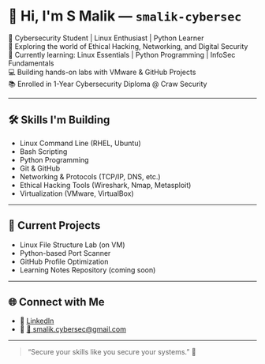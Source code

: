 # 👋 Hi, I'm S Malik — `smalik-cybersec`

🎯 Cybersecurity Student | Linux Enthusiast | Python Learner  
🔐 Exploring the world of Ethical Hacking, Networking, and Digital Security  
🌱 Currently learning: Linux Essentials | Python Programming | InfoSec Fundamentals  
💻 Building hands-on labs with VMware & GitHub Projects  
📚 Enrolled in 1-Year Cybersecurity Diploma @ Craw Security

---

## 🛠 Skills I'm Building
- Linux Command Line (RHEL, Ubuntu)
- Bash Scripting
- Python Programming
- Git & GitHub
- Networking & Protocols (TCP/IP, DNS, etc.)
- Ethical Hacking Tools (Wireshark, Nmap, Metasploit)
- Virtualization (VMware, VirtualBox)

---

## 📌 Current Projects
- Linux File Structure Lab (on VM)
- Python-based Port Scanner
- GitHub Profile Optimization
- Learning Notes Repository (coming soon)

---

## 🌐 Connect with Me
- 💼 [LinkedIn](https://www.linkedin.com/in/smalik-cybersec/)
- 📧 [📧 smalik.cybersec@gmail.com](mailto:smalik.cybersec@gmail.com)


---

> “Secure your skills like you secure your systems.” 🚀
